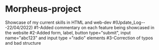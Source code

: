 # Morpheus-project
Showcase of my current skills in HTML and web-dev
#(Update_Log---22/04/2022)
 #1-Added commentary on each feature being showcased in the website
 #2-Added form, label, button type="submit", input name="abc123" and input type ="radio" elements
 #3-Correction of typos and bad structure
